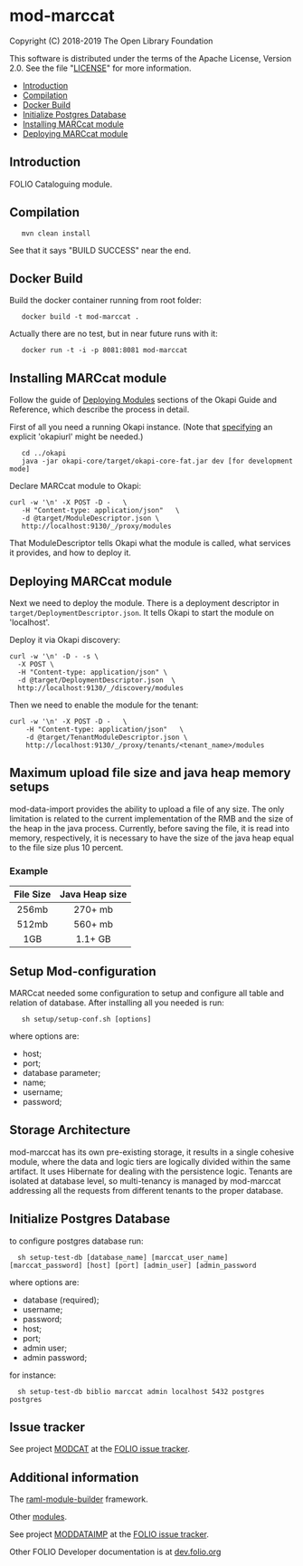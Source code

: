 # mod-marccat

Copyright (C) 2018-2019 The Open Library Foundation

This software is distributed under the terms of the Apache License,
Version 2.0. See the file "[LICENSE](LICENSE)" for more information.

* [Introduction](#introduction)
* [Compilation](#compilation)
* [Docker Build](#docker-build)
* [Initialize Postgres Database](#initialize-postgres-database)
* [Installing MARCcat module](#installing-marccat-module)
* [Deploying MARCcat module](#deploying-marccat-module)

## Introduction

FOLIO Cataloguing module.

## Compilation

```
   mvn clean install
```

See that it says "BUILD SUCCESS" near the end.

## Docker Build

Build the docker container running from root folder:

```
   docker build -t mod-marccat .
```

Actually there are no test, but in near future runs with it:

```
   docker run -t -i -p 8081:8081 mod-marccat
```

## Installing MARCcat module

Follow the guide of
[Deploying Modules](https://github.com/folio-org/okapi/blob/master/doc/guide.md#example-1-deploying-and-using-a-simple-module)
sections of the Okapi Guide and Reference, which describe the process in detail.

First of all you need a running Okapi instance.
(Note that [specifying](../README.md#setting-things-up) an explicit 'okapiurl' might be needed.)

```
   cd ../okapi
   java -jar okapi-core/target/okapi-core-fat.jar dev [for development mode]
```

Declare MARCcat module to Okapi:

```
curl -w '\n' -X POST -D -   \
   -H "Content-type: application/json"   \
   -d @target/ModuleDescriptor.json \
   http://localhost:9130/_/proxy/modules
```

That ModuleDescriptor tells Okapi what the module is called, what services it
provides, and how to deploy it.

## Deploying MARCcat module

Next we need to deploy the module. There is a deployment descriptor in
`target/DeploymentDescriptor.json`. It tells Okapi to start the module on 'localhost'.

Deploy it via Okapi discovery:

```
curl -w '\n' -D - -s \
  -X POST \
  -H "Content-type: application/json" \
  -d @target/DeploymentDescriptor.json  \
  http://localhost:9130/_/discovery/modules
```

Then we need to enable the module for the tenant:

```
curl -w '\n' -X POST -D -   \
    -H "Content-type: application/json"   \
    -d @target/TenantModuleDescriptor.json \
    http://localhost:9130/_/proxy/tenants/<tenant_name>/modules
```
## Maximum upload file size and java heap memory setups
mod-data-import provides the ability to upload a file of any size. The only limitation is related to the current implementation of the RMB and the size of the heap in the java process. Currently, before saving the file, it is read into memory, respectively, it is necessary to have the size of the java heap equal to the file size plus 10 percent.

### Example
| File Size | Java Heap size |
|:---------:|:--------------:|
|   256mb   |     270+ mb    |
|   512mb   |     560+ mb    |
|    1GB    |     1.1+ GB    |

## Setup Mod-configuration
MARCcat needed some configuration to setup and configure all table and relation of database. After installing all you needed is run:

```
   sh setup/setup-conf.sh [options]
```
where options are:
* host;
* port;
* database parameter;
* name;
* username;
* password;


## Storage Architecture
mod-marccat has its own pre-existing storage, it results in a single cohesive module, where the data and logic tiers are logically divided within the same artifact.
It uses Hibernate for dealing with the persistence logic.
Tenants are isolated at database level, so multi-tenancy is managed by mod-marccat addressing all the requests from different tenants to the proper database.
                                                     
## Initialize Postgres Database        

to configure postgres database run:

```
  sh setup-test-db [database_name] [marccat_user_name] [marccat_password] [host] [port] [admin_user] [admin_password
```
where options are:
* database (required);
* username;
* password;
* host;
* port;
* admin user;
* admin password;

for instance:

```
  sh setup-test-db biblio marccat admin localhost 5432 postgres postgres
```


## Issue tracker

See project [MODCAT](https://issues.folio.org/browse/MODCAT)
at the [FOLIO issue tracker](https://dev.folio.org/guidelines/issue-tracker/).

## Additional information

The [raml-module-builder](https://github.com/folio-org/raml-module-builder) framework.

Other [modules](https://dev.folio.org/source-code/#server-side).

See project [MODDATAIMP](https://issues.folio.org/browse/MODDATAIMP) at the [FOLIO issue tracker](https://dev.folio.org/guidelines/issue-tracker).

Other FOLIO Developer documentation is at [dev.folio.org](https://dev.folio.org/)
